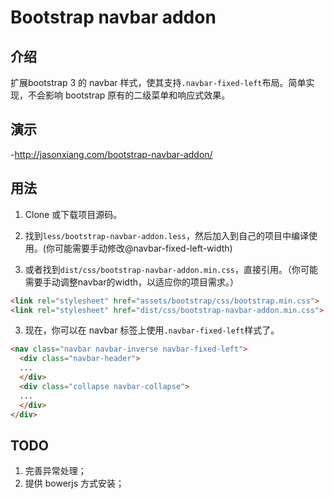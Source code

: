 # Bootstrap navbar addon


## 介绍

扩展bootstrap 3 的 navbar 样式，使其支持`.navbar-fixed-left`布局。简单实现，不会影响 bootstrap 原有的二级菜单和响应式效果。


## 演示

-http://jasonxiang.com/bootstrap-navbar-addon/


## 用法

  1. Clone 或下载项目源码。

  2. 找到`less/bootstrap-navbar-addon.less`，然后加入到自己的项目中编译使用。(你可能需要手动修改@navbar-fixed-left-width)
  
  3. 或者找到`dist/css/bootstrap-navbar-addon.min.css`，直接引用。（你可能需要手动调整navbar的width，以适应你的项目需求。）
  ```html
  <link rel="stylesheet" href="assets/bootstrap/css/bootstrap.min.css">
  <link rel="stylesheet" href="dist/css/bootstrap-navbar-addon.min.css">
  ```

  3. 现在，你可以在 navbar 标签上使用`.navbar-fixed-left`样式了。
  ```html
  <nav class="navbar navbar-inverse navbar-fixed-left">
    <div class="navbar-header">
    ...
    </div>
    <div class="collapse navbar-collapse">
    ...
    </div>
  </div>
  ```


## TODO

1. 完善异常处理；
2. 提供 bowerjs 方式安装；

